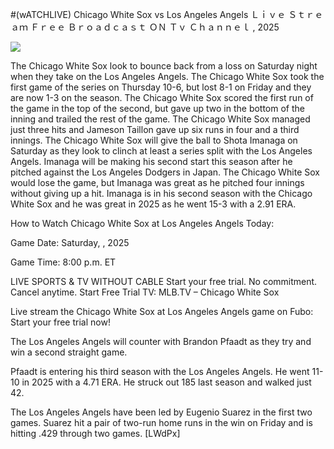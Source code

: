 #(wATCHLIVE) Chicago White Sox vs Los Angeles Angels Ｌｉｖｅ Ｓｔｒｅａｍ Ｆｒｅｅ Ｂｒｏａｄｃａｓｔ ＯＮ Ｔｖ Ｃｈａｎｎｅｌ , 2025  
  
  
[![](https://i.imgur.com/qSNzIqt.png)](https://movie.rssnews.media/EznbtvzT.php)  
  
The Chicago White Sox look to bounce back from a loss on Saturday night when they take on the Los Angeles Angels. The Chicago White Sox took the first game of the series on Thursday 10-6, but lost 8-1 on Friday and they are now 1-3 on the season. The Chicago White Sox scored the first run of the game in the top of the second, but gave up two in the bottom of the inning and trailed the rest of the game. The Chicago White Sox managed just three hits and Jameson Taillon gave up six runs in four and a third innings. The Chicago White Sox will give the ball to Shota Imanaga on Saturday as they look to clinch at least a series split with the Los Angeles Angels. Imanaga will be making his second start this season after he pitched against the Los Angeles Dodgers in Japan. The Chicago White Sox would lose the game, but Imanaga was great as he pitched four innings without giving up a hit. Imanaga is in his second season with the Chicago White Sox and he was great in 2025 as he went 15-3 with a 2.91 ERA.

How to Watch Chicago White Sox at Los Angeles Angels Today:

Game Date: Saturday, , 2025

Game Time: 8:00 p.m. ET

LIVE SPORTS & TV WITHOUT CABLE
Start your free trial. No commitment. Cancel anytime.
Start Free Trial
TV: MLB.TV – Chicago White Sox

Live stream the Chicago White Sox at Los Angeles Angels game on Fubo: Start your free trial now!

The Los Angeles Angels will counter with Brandon Pfaadt as they try and win a second straight game.

Pfaadt is entering his third season with the Los Angeles Angels. He went 11-10 in 2025 with a 4.71 ERA. He struck out 185 last season and walked just 42.

The Los Angeles Angels have been led by Eugenio Suarez in the first two games. Suarez hit a pair of two-run home runs in the win on Friday and is hitting .429 through two games. [LWdPx]